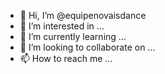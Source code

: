 - 👋 Hi, I’m @equipenovaisdance
- 👀 I’m interested in ...
- 🌱 I’m currently learning ...
- 💞️ I’m looking to collaborate on ...
- 📫 How to reach me ...

<!---
equipenovaisdance/equipenovaisdance is a ✨ special ✨ repository because its `README.md` (this file) appears on your GitHub profile.
You can click the Preview link to take a look at your changes.
--->
